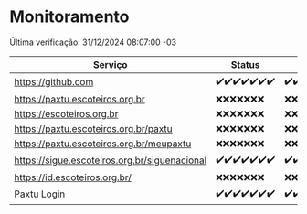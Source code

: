 # Monitoramento

Última verificação: 31/12/2024 08:07:00 -03

|Serviço|Status|Últimas 24h|
|---|---|---|
|https://github.com|<span title="2024-12-24: OK=23">✔️</span><span title="2024-12-25: OK=23">✔️</span><span title="2024-12-26: OK=23">✔️</span><span title="2024-12-27: OK=23">✔️</span><span title="2024-12-28: OK=23">✔️</span><span title="2024-12-29: OK=23">✔️</span><span title="2024-12-30: OK=11">✔️</span>|<span title="30/12/2024 09:15:00 -03 : 200">✔️</span><span title="30/12/2024 10:15:00 -03 : 200">✔️</span><span title="30/12/2024 11:07:00 -03 : 200">✔️</span><span title="30/12/2024 12:08:00 -03 : 200">✔️</span><span title="30/12/2024 13:09:00 -03 : 200">✔️</span><span title="30/12/2024 14:07:00 -03 : 200">✔️</span><span title="30/12/2024 15:11:00 -03 : 200">✔️</span><span title="30/12/2024 16:06:00 -03 : 200">✔️</span><span title="30/12/2024 17:08:00 -03 : 200">✔️</span><span title="30/12/2024 18:07:00 -03 : 200">✔️</span><span title="30/12/2024 19:07:00 -03 : 200">✔️</span><span title="30/12/2024 20:07:00 -03 : 200">✔️</span><span title="30/12/2024 21:40:00 -03 : 200">✔️</span><span title="30/12/2024 23:09:00 -03 : 200">✔️</span><span title="31/12/2024 00:12:00 -03 : 200">✔️</span><span title="31/12/2024 01:10:00 -03 : 200">✔️</span><span title="31/12/2024 02:08:00 -03 : 200">✔️</span><span title="31/12/2024 03:11:00 -03 : 200">✔️</span><span title="31/12/2024 04:08:00 -03 : 200">✔️</span><span title="31/12/2024 05:11:00 -03 : 200">✔️</span><span title="31/12/2024 06:08:00 -03 : 200">✔️</span><span title="31/12/2024 07:08:00 -03 : 200">✔️</span><span title="31/12/2024 08:07:00 -03 : 200">✔️</span>|
|https://paxtu.escoteiros.org.br|<span title="2024-12-24: Falhas=23">❌</span><span title="2024-12-25: Falhas=23">❌</span><span title="2024-12-26: Falhas=23">❌</span><span title="2024-12-27: Falhas=23">❌</span><span title="2024-12-28: Falhas=23">❌</span><span title="2024-12-29: Falhas=23">❌</span><span title="2024-12-30: Falhas=11">❌</span>|<span title="30/12/2024 09:15:00 -03 : 403">❌</span><span title="30/12/2024 10:15:00 -03 : 403">❌</span><span title="30/12/2024 11:07:00 -03 : 403">❌</span><span title="30/12/2024 12:08:00 -03 : 403">❌</span><span title="30/12/2024 13:09:00 -03 : 403">❌</span><span title="30/12/2024 14:07:00 -03 : 403">❌</span><span title="30/12/2024 15:11:00 -03 : 403">❌</span><span title="30/12/2024 16:06:00 -03 : 403">❌</span><span title="30/12/2024 17:08:00 -03 : 403">❌</span><span title="30/12/2024 18:07:00 -03 : 403">❌</span><span title="30/12/2024 19:07:00 -03 : 403">❌</span><span title="30/12/2024 20:07:00 -03 : 403">❌</span><span title="30/12/2024 21:40:00 -03 : 403">❌</span><span title="30/12/2024 23:09:00 -03 : 403">❌</span><span title="31/12/2024 00:12:00 -03 : 403">❌</span><span title="31/12/2024 01:10:00 -03 : 403">❌</span><span title="31/12/2024 02:08:00 -03 : 403">❌</span><span title="31/12/2024 03:11:00 -03 : 403">❌</span><span title="31/12/2024 04:08:00 -03 : 403">❌</span><span title="31/12/2024 05:11:00 -03 : 403">❌</span><span title="31/12/2024 06:08:00 -03 : 403">❌</span><span title="31/12/2024 07:08:00 -03 : 403">❌</span><span title="31/12/2024 08:07:00 -03 : 403">❌</span>|
|https://escoteiros.org.br|<span title="2024-12-24: Falhas=23">❌</span><span title="2024-12-25: Falhas=23">❌</span><span title="2024-12-26: Falhas=23">❌</span><span title="2024-12-27: Falhas=23">❌</span><span title="2024-12-28: Falhas=23">❌</span><span title="2024-12-29: Falhas=23">❌</span><span title="2024-12-30: Falhas=11">❌</span>|<span title="30/12/2024 09:15:00 -03 : 403">❌</span><span title="30/12/2024 10:15:00 -03 : 403">❌</span><span title="30/12/2024 11:07:00 -03 : 403">❌</span><span title="30/12/2024 12:08:00 -03 : 403">❌</span><span title="30/12/2024 13:09:00 -03 : 403">❌</span><span title="30/12/2024 14:07:00 -03 : 403">❌</span><span title="30/12/2024 15:11:00 -03 : 403">❌</span><span title="30/12/2024 16:06:00 -03 : 403">❌</span><span title="30/12/2024 17:08:00 -03 : 403">❌</span><span title="30/12/2024 18:07:00 -03 : 403">❌</span><span title="30/12/2024 19:07:00 -03 : 403">❌</span><span title="30/12/2024 20:07:00 -03 : 403">❌</span><span title="30/12/2024 21:40:00 -03 : 403">❌</span><span title="30/12/2024 23:09:00 -03 : 403">❌</span><span title="31/12/2024 00:12:00 -03 : 403">❌</span><span title="31/12/2024 01:10:00 -03 : 403">❌</span><span title="31/12/2024 02:08:00 -03 : 403">❌</span><span title="31/12/2024 03:11:00 -03 : 403">❌</span><span title="31/12/2024 04:08:00 -03 : 403">❌</span><span title="31/12/2024 05:11:00 -03 : 403">❌</span><span title="31/12/2024 06:08:00 -03 : 403">❌</span><span title="31/12/2024 07:08:00 -03 : 403">❌</span><span title="31/12/2024 08:07:00 -03 : 403">❌</span>|
|https://paxtu.escoteiros.org.br/paxtu|<span title="2024-12-24: Falhas=23">❌</span><span title="2024-12-25: Falhas=23">❌</span><span title="2024-12-26: Falhas=23">❌</span><span title="2024-12-27: Falhas=23">❌</span><span title="2024-12-28: Falhas=23">❌</span><span title="2024-12-29: Falhas=23">❌</span><span title="2024-12-30: Falhas=11">❌</span>|<span title="30/12/2024 09:15:00 -03 : 403">❌</span><span title="30/12/2024 10:15:00 -03 : 403">❌</span><span title="30/12/2024 11:07:00 -03 : 403">❌</span><span title="30/12/2024 12:08:00 -03 : 403">❌</span><span title="30/12/2024 13:09:00 -03 : 403">❌</span><span title="30/12/2024 14:07:00 -03 : 403">❌</span><span title="30/12/2024 15:11:00 -03 : 403">❌</span><span title="30/12/2024 16:06:00 -03 : 403">❌</span><span title="30/12/2024 17:08:00 -03 : 403">❌</span><span title="30/12/2024 18:07:00 -03 : 403">❌</span><span title="30/12/2024 19:07:00 -03 : 403">❌</span><span title="30/12/2024 20:07:00 -03 : 403">❌</span><span title="30/12/2024 21:40:00 -03 : 403">❌</span><span title="30/12/2024 23:09:00 -03 : 403">❌</span><span title="31/12/2024 00:12:00 -03 : 403">❌</span><span title="31/12/2024 01:10:00 -03 : 403">❌</span><span title="31/12/2024 02:08:00 -03 : 403">❌</span><span title="31/12/2024 03:11:00 -03 : 403">❌</span><span title="31/12/2024 04:08:00 -03 : 403">❌</span><span title="31/12/2024 05:11:00 -03 : 403">❌</span><span title="31/12/2024 06:08:00 -03 : 403">❌</span><span title="31/12/2024 07:08:00 -03 : 403">❌</span><span title="31/12/2024 08:07:00 -03 : 403">❌</span>|
|https://paxtu.escoteiros.org.br/meupaxtu|<span title="2024-12-24: Falhas=23">❌</span><span title="2024-12-25: Falhas=23">❌</span><span title="2024-12-26: Falhas=23">❌</span><span title="2024-12-27: Falhas=23">❌</span><span title="2024-12-28: Falhas=23">❌</span><span title="2024-12-29: Falhas=23">❌</span><span title="2024-12-30: Falhas=11">❌</span>|<span title="30/12/2024 09:15:00 -03 : 403">❌</span><span title="30/12/2024 10:15:00 -03 : 403">❌</span><span title="30/12/2024 11:07:00 -03 : 403">❌</span><span title="30/12/2024 12:08:00 -03 : 403">❌</span><span title="30/12/2024 13:09:00 -03 : 403">❌</span><span title="30/12/2024 14:07:00 -03 : 403">❌</span><span title="30/12/2024 15:11:00 -03 : 403">❌</span><span title="30/12/2024 16:06:00 -03 : 403">❌</span><span title="30/12/2024 17:08:00 -03 : 403">❌</span><span title="30/12/2024 18:07:00 -03 : 403">❌</span><span title="30/12/2024 19:07:00 -03 : 403">❌</span><span title="30/12/2024 20:07:00 -03 : 403">❌</span><span title="30/12/2024 21:40:00 -03 : 403">❌</span><span title="30/12/2024 23:09:00 -03 : 403">❌</span><span title="31/12/2024 00:12:00 -03 : 403">❌</span><span title="31/12/2024 01:10:00 -03 : 403">❌</span><span title="31/12/2024 02:08:00 -03 : 403">❌</span><span title="31/12/2024 03:11:00 -03 : 403">❌</span><span title="31/12/2024 04:08:00 -03 : 403">❌</span><span title="31/12/2024 05:11:00 -03 : 403">❌</span><span title="31/12/2024 06:08:00 -03 : 403">❌</span><span title="31/12/2024 07:08:00 -03 : 403">❌</span><span title="31/12/2024 08:07:00 -03 : 403">❌</span>|
|https://sigue.escoteiros.org.br/siguenacional|<span title="2024-12-24: OK=23">✔️</span><span title="2024-12-25: OK=23">✔️</span><span title="2024-12-26: OK=23">✔️</span><span title="2024-12-27: OK=23">✔️</span><span title="2024-12-28: OK=23">✔️</span><span title="2024-12-29: OK=23">✔️</span><span title="2024-12-30: OK=11">✔️</span>|<span title="30/12/2024 09:15:00 -03 : 200">✔️</span><span title="30/12/2024 10:15:00 -03 : 200">✔️</span><span title="30/12/2024 11:07:00 -03 : 200">✔️</span><span title="30/12/2024 12:08:00 -03 : 200">✔️</span><span title="30/12/2024 13:09:00 -03 : 200">✔️</span><span title="30/12/2024 14:07:00 -03 : 200">✔️</span><span title="30/12/2024 15:11:00 -03 : 200">✔️</span><span title="30/12/2024 16:06:00 -03 : 200">✔️</span><span title="30/12/2024 17:08:00 -03 : 200">✔️</span><span title="30/12/2024 18:07:00 -03 : 200">✔️</span><span title="30/12/2024 19:07:00 -03 : 200">✔️</span><span title="30/12/2024 20:07:00 -03 : 200">✔️</span><span title="30/12/2024 21:40:00 -03 : 200">✔️</span><span title="30/12/2024 23:09:00 -03 : 200">✔️</span><span title="31/12/2024 00:12:00 -03 : 200">✔️</span><span title="31/12/2024 01:10:00 -03 : 200">✔️</span><span title="31/12/2024 02:08:00 -03 : 200">✔️</span><span title="31/12/2024 03:11:00 -03 : 200">✔️</span><span title="31/12/2024 04:08:00 -03 : 200">✔️</span><span title="31/12/2024 05:11:00 -03 : 200">✔️</span><span title="31/12/2024 06:08:00 -03 : 200">✔️</span><span title="31/12/2024 07:08:00 -03 : 200">✔️</span><span title="31/12/2024 08:07:00 -03 : 200">✔️</span>|
|https://id.escoteiros.org.br/|<span title="2024-12-24: Falhas=23">❌</span><span title="2024-12-25: Falhas=23">❌</span><span title="2024-12-26: Falhas=23">❌</span><span title="2024-12-27: Falhas=23">❌</span><span title="2024-12-28: Falhas=23">❌</span><span title="2024-12-29: Falhas=23">❌</span><span title="2024-12-30: Falhas=11">❌</span>|<span title="30/12/2024 09:15:00 -03 : 403">❌</span><span title="30/12/2024 10:15:00 -03 : 403">❌</span><span title="30/12/2024 11:07:00 -03 : 403">❌</span><span title="30/12/2024 12:08:00 -03 : 403">❌</span><span title="30/12/2024 13:09:00 -03 : 403">❌</span><span title="30/12/2024 14:07:00 -03 : 403">❌</span><span title="30/12/2024 15:11:00 -03 : 403">❌</span><span title="30/12/2024 16:06:00 -03 : 403">❌</span><span title="30/12/2024 17:08:00 -03 : 403">❌</span><span title="30/12/2024 18:07:00 -03 : 403">❌</span><span title="30/12/2024 19:07:00 -03 : 403">❌</span><span title="30/12/2024 20:07:00 -03 : 403">❌</span><span title="30/12/2024 21:40:00 -03 : 403">❌</span><span title="30/12/2024 23:09:00 -03 : 403">❌</span><span title="31/12/2024 00:12:00 -03 : 403">❌</span><span title="31/12/2024 01:10:00 -03 : 403">❌</span><span title="31/12/2024 02:08:00 -03 : 403">❌</span><span title="31/12/2024 03:11:00 -03 : 403">❌</span><span title="31/12/2024 04:08:00 -03 : 403">❌</span><span title="31/12/2024 05:11:00 -03 : 403">❌</span><span title="31/12/2024 06:08:00 -03 : 403">❌</span><span title="31/12/2024 07:08:00 -03 : 403">❌</span><span title="31/12/2024 08:07:00 -03 : 403">❌</span>|
|Paxtu Login|<span title="2024-12-24: OK=23">✔️</span><span title="2024-12-25: OK=23">✔️</span><span title="2024-12-26: OK=23">✔️</span><span title="2024-12-27: OK=23">✔️</span><span title="2024-12-28: OK=23">✔️</span><span title="2024-12-29: OK=23">✔️</span><span title="2024-12-30: OK=11">✔️</span>|<span title="30/12/2024 09:15:00 -03 : 200">✔️</span><span title="30/12/2024 10:15:00 -03 : 200">✔️</span><span title="30/12/2024 11:07:00 -03 : 200">✔️</span><span title="30/12/2024 12:08:00 -03 : 200">✔️</span><span title="30/12/2024 13:09:00 -03 : 200">✔️</span><span title="30/12/2024 14:07:00 -03 : 200">✔️</span><span title="30/12/2024 15:11:00 -03 : 200">✔️</span><span title="30/12/2024 16:06:00 -03 : 200">✔️</span><span title="30/12/2024 17:08:00 -03 : 200">✔️</span><span title="30/12/2024 18:07:00 -03 : 200">✔️</span><span title="30/12/2024 19:07:00 -03 : 200">✔️</span><span title="30/12/2024 20:07:00 -03 : 200">✔️</span><span title="30/12/2024 21:40:00 -03 : 200">✔️</span><span title="30/12/2024 23:09:00 -03 : 200">✔️</span><span title="31/12/2024 00:12:00 -03 : 200">✔️</span><span title="31/12/2024 01:10:00 -03 : 200">✔️</span><span title="31/12/2024 02:08:00 -03 : 200">✔️</span><span title="31/12/2024 03:11:00 -03 : 200">✔️</span><span title="31/12/2024 04:08:00 -03 : 200">✔️</span><span title="31/12/2024 05:11:00 -03 : 200">✔️</span><span title="31/12/2024 06:08:00 -03 : 200">✔️</span><span title="31/12/2024 07:08:00 -03 : 200">✔️</span><span title="31/12/2024 08:07:00 -03 : 200">✔️</span>|
